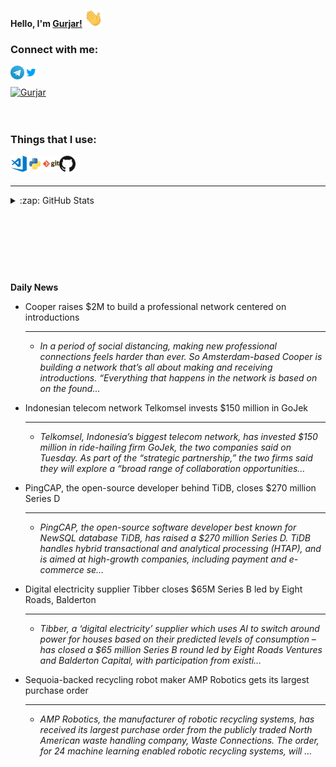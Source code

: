 #### Hello, I'm [Gurjar!](https://GurjarKing.github.io) <img src="https://raw.githubusercontent.com/ABSphreak/ABSphreak/master/gifs/Hi.gif" width="30px"></h2>


### Connect with me:

[<img align="left" alt="Gurjar | Telegram" width="22px" src="https://raw.githubusercontent.com/github/explore/80688e429a7d4ef2fca1e82350fe8e3517d3494d/topics/telegram/telegram.png" />][Telegram]
[<img align="left" alt="Gurjar | Twitter" width="22px" src="https://raw.githubusercontent.com/github/explore/80688e429a7d4ef2fca1e82350fe8e3517d3494d/topics/twitter/twitter.png" />][Twitter]
<br >
<br >
<a href="https://github.com/GurjarKing"><img src="https://komarev.com/ghpvc/?username=GurjarKing" alt="Gurjar" /></a> <br />
<br />
<br />
<!-- <br >

![](https://visitor-badge.glitch.me/badge?page_id=GurjarKing)

<br /> -->

### Things that I use:

[<img align="left" alt="Visual Studio Code" width="26px" src="https://raw.githubusercontent.com/github/explore/80688e429a7d4ef2fca1e82350fe8e3517d3494d/topics/visual-studio-code/visual-studio-code.png" />][VSCode]
[<img align="left" alt="Python" width="26px" src="https://raw.githubusercontent.com/github/explore/80688e429a7d4ef2fca1e82350fe8e3517d3494d/topics/python/python.png" />][Python]
[<img align="left" alt="Git" width="26px" src="https://raw.githubusercontent.com/github/explore/80688e429a7d4ef2fca1e82350fe8e3517d3494d/topics/git/git.png" />][Git]
[<img align="left" alt="GitHub" width="26px" src="https://raw.githubusercontent.com/github/explore/78df643247d429f6cc873026c0622819ad797942/topics/github/github.png" />][Github]

<br />
<br />

---
<details>
  <summary>:zap: GitHub Stats</summary>

<img align="left" alt="Gurjar's Github Stats" src="https://github-readme-stats.vercel.app/api?username=GurjarKing&show_icons=true&hide_border=true&count_private=true&include_all_commit=true&theme=algolia" />

</details>

<!-- ### 🔔 My latest tweet
<a href="https://twitter.com/Gurjar_King43" target="_blank">
	<img src="https://github.com/GurjarKing/GurjarKing/raw/master/tweet.png" width="70%" align="center" alt="Click to view on Twitter" title="My latest tweet, as an image"/>
</a> -->
<br>

<pre>

</pre>

<!-- **Quote of the hour:**

{qoth}

~ {qoth_author}
<pre>

</pre> -->
<br>
<pre>


</pre>
<strong>Daily News</strong>
  
  - Cooper raises $2M to build a professional network centered on introductions
     <hr/>
     
      - *In a period of social distancing, making new professional connections feels harder than ever. So Amsterdam-based Cooper is building a network that’s all about making and receiving introductions. “Everything that happens in the network is based on on the found…*
     
  - Indonesian telecom network Telkomsel invests $150 million in GoJek
      <hr/>
      
      - *Telkomsel, Indonesia’s biggest telecom network, has invested $150 million in ride-hailing firm GoJek, the two companies said on Tuesday. As part of the “strategic partnership,” the two firms said they will explore a “broad range of collaboration opportunities…*
      
  - PingCAP, the open-source developer behind TiDB, closes $270 million Series D
      <hr/>
      
      - *PingCAP, the open-source software developer best known for NewSQL database TiDB, has raised a $270 million Series D. TiDB handles hybrid transactional and analytical processing (HTAP), and is aimed at high-growth companies, including payment and e-commerce se…*
      
  - Digital electricity supplier Tibber closes $65M Series B led by Eight Roads, Balderton
      <hr/>
      
      - *Tibber, a ‘digital electricity’ supplier which uses AI to switch around power for houses based on their predicted levels of consumption – has closed a $65 million Series B round led by Eight Roads Ventures and Balderton Capital, with participation from existi…*
       
  - Sequoia-backed recycling robot maker AMP Robotics gets its largest purchase order
      <hr/>
       
       - *AMP Robotics, the manufacturer of robotic recycling systems, has received its largest purchase order from the publicly traded North American waste handling company, Waste Connections. The order, for 24 machine learning enabled robotic recycling systems, will …*
      

<br />

[VSCode]: https://code.visualstudio.com/
[Python]: https://www.python.org/
[Git]: https://git-scm.com/
[Github]: https://github.com/
[Telegram]: https://t.me/Gurjar_King/
[Twitter]: https://twitter.com/Gurjar_King43/
